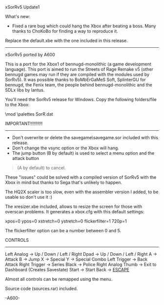xSorRv5 Update1

What's new:

- Fixed a rare bug which could hang the Xbox after beating a boss.
Many thanks to ChoKoBo for finding a way to reproduce it.

Replace the default.xbe with the one included in this release.



---


xSorRv5 ported by A600

This is a port for the Xbox1 of bennugd-monolithic (a game development language). This
port is aimed to run the Streets of Rage Remake v5 (other bennugd games may run if they
are compiled with the modules used by SorRv5). It was possible thanks to BoMbErGaMeS Soft,
SplinterGU for bennugd, the Fenix team, the people behind bennugd-monolithic and the SDLx
libs by lantus.

You'll need the SorRv5 release for Windows. Copy the following folders/file to the Xbox:

\mod
\palettes
SorR.dat


IMPORTANT!!!!!!!!!!

---


- Don't overwrite or delete the savegame\savegame.sor included with this release.
- Don't change the vsync option or the Xbox will hang.
- The jump button (B by default) is used to select a menu option and the attack button
> (A by default) to cancel.

These "issues" could be solved with a compiled version of SorRv5 with the Xbox in mind but
thanks to Sega that's unlikely to happen.


The HQ2X scaler is too slow, even with the assembler version I added, to be usable so don't
use it :)


The xresizer.xbe included, allows to resize the screen for those with overscan problems. It
generates a xbox.cfg with this default settings:

xpos=0
ypos=0
xstretch=0
ystretch=0
flickerfilter=1
720p=1

The flickerfilter option can be a number between 0 and 5.


CONTROLS

---


Left Analog 		-> Up / Down / Left / Right
Dpad 			-> Up / Down / Left / Right
A			-> Attack
B 			-> Jump
X 			-> Special
Y 			-> Special Combo
Left Trigger 		-> Back Attack
Right Trigger 		-> Series
Black 			-> Police
Right Analog Thumb 	-> Exit to Dashboard (Creates Savestate)
Start			-> Start
Back			-> [ESCAPE](ESCAPE.md)

Almost all controls can be remapped using the menu.


Source code (sources.rar) included.


-A600-